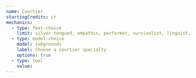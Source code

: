 ```yaml
---
name: Courtier
startingCredits: cr
mechanics:
  - type: feat-choice
    limit: silver-tongued, empathic, performer, survivalist, linguist, actor, practiced, force of personality
  - type: model-choice
    model: subgrounds
    label: Choose a courtier specialty
    options: true
  - type: tool
    value: 
---
```

